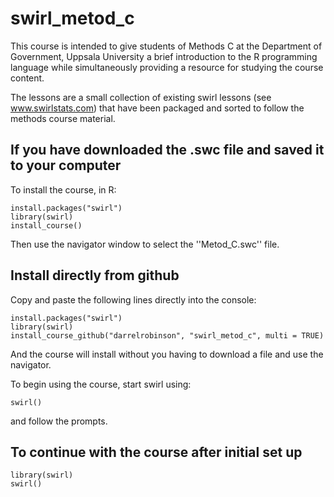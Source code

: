 # swirl_metod_c


This course is intended to give students of Methods C at the Department of Government, Uppsala University a brief introduction to the R programming language while simultaneously providing a resource for studying the course content. 

The lessons are a small collection of existing swirl lessons (see www.swirlstats.com) that have been packaged and sorted to follow the methods course material.  

## If you have downloaded the .swc file and saved it to your computer

To install the course, in R:
```
install.packages("swirl") 
library(swirl)
install_course()
```
Then use the navigator window to select the ''Metod_C.swc'' file.


## Install directly from github

Copy and paste the following lines directly into the console:

```
install.packages("swirl") 
library(swirl)
install_course_github("darrelrobinson", "swirl_metod_c", multi = TRUE)
```

And the course will install without you having to download a file and use the navigator.  

To begin using the course, start swirl using:  
```
swirl()
```

and follow the prompts.

## To continue with the course after initial set up

```
library(swirl)
swirl()
```

